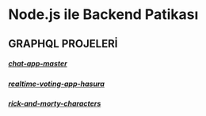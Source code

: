 # Node.js ile Backend Patikası
## GRAPHQL PROJELERİ
#####     [chat-app-master](chat-app-master/)
#####     [realtime-voting-app-hasura](realtime-voting-app-hasura/)
#####     [rick-and-morty-characters](rick-and-morty-characters/)